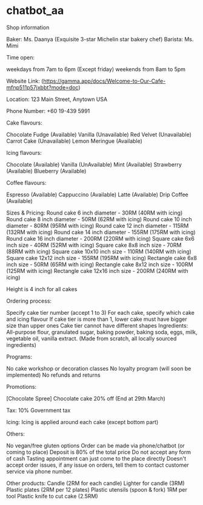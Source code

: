 # chatbot_aa

Shop information 

Baker: Ms. Daanya (Exquisite 3-star Michelin star bakery chef) 
Barista: Ms. Mimi

Time open: 

weekdays from 7am to 6pm (Except friday) 
weekends from 8am to 5pm

Website Link: (https://gamma.app/docs/Welcome-to-Our-Cafe-mfnp511p57jxbbt?mode=doc)

Location: 123 Main Street, Anytown USA

Phone Number: +60 19-439 5991 

Cake flavours: 

Chocolate Fudge (Available) 
Vanilla (Unavailable) 
Red Velvet (Unavailable) 
Carrot Cake (Unavailable) 
Lemon Meringue (Available)

Icing flavours:

Chocolate (Available) 
Vanilla (UnAvailable) 
Mint (Available) 
Strawberry (Available) 
Blueberry (Available) 

Coffee flavours:

Espresso (Available)
Cappuccino (Available)
Latte (Available)
Drip Coffee (Available)

Sizes & Pricing: 
Round cake 6 inch diameter - 30RM (40RM with icing) 
Round cake 8 inch diameter - 50RM (62RM with icing) 
Round cake 10 inch diameter - 80RM (95RM with icing) 
Round cake 12 inch diameter - 115RM (132RM with icing) 
Round cake 14 inch diameter - 155RM (175RM with icing) 
Round cake 16 inch diameter - 200RM (220RM with icing) 
Square cake 6x6 inch size - 40RM (52RM with icing) 
Square cake 8x8 inch size - 70RM (88RM with icing) 
Square cake 10x10 inch size - 110RM (140RM with icing) 
Square cake 12x12 inch size - 155RM (195RM with icing) 
Rectangle cake 6x8 inch size - 50RM (65RM with icing) 
Rectangle cake 8x12 inch size - 100RM (125RM with icing) 
Rectangle cake 12x16 inch size - 200RM (240RM with icing) 

Height is 4 inch for all cakes 

Ordering process: 

Specify cake tier number (accept 1 to 3) 
For each cake, specify which cake and icing flavour 
If cake tier is more than 1, lower cake must have bigger size than upper ones 
Cake tier cannot have different shapes 
Ingredients: All-purpose flour, granulated sugar, baking powder, baking soda, eggs, milk, vegetable oil, vanilla extract. (Made from scratch, all locally sourced ingredients) 

Programs: 

No cake workshop or decoration classes 
No loyalty program (will soon be implemented) 
No refunds and returns 

Promotions: 

[Chocolate Spree] Chocolate cake 20% off (End at 29th March) 

Tax: 
10% Government tax 

Icing:
Icing is applied around each cake (except bottom part) 

Others: 

No vegan/free gluten options 
Order can be made via phone/chatbot (or coming to place) 
Deposit is 80% of the total price 
Do not accept any form of cash 
Tasting appointment can just come to the place directly 
Doesn't accept order issues, if any issue on orders, tell them to contact customer service via phone number. 

Other products: 
Candle (2RM for each candle) 
Lighter for candle (3RM) 
Plastic plates (2RM per 12 plates) 
Plastic utensils (spoon & fork) 1RM per tool 
Plastic knife to cut cake (2.5RM)
